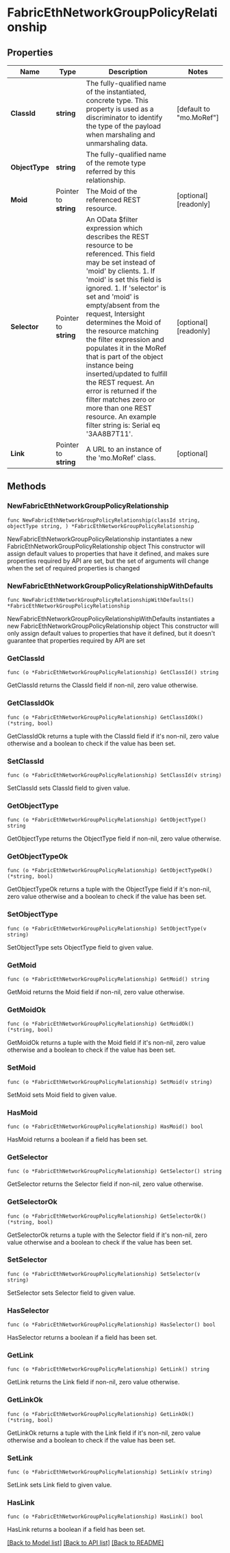 # FabricEthNetworkGroupPolicyRelationship

## Properties

Name | Type | Description | Notes
------------ | ------------- | ------------- | -------------
**ClassId** | **string** | The fully-qualified name of the instantiated, concrete type. This property is used as a discriminator to identify the type of the payload when marshaling and unmarshaling data. | [default to "mo.MoRef"]
**ObjectType** | **string** | The fully-qualified name of the remote type referred by this relationship. | 
**Moid** | Pointer to **string** | The Moid of the referenced REST resource. | [optional] [readonly] 
**Selector** | Pointer to **string** | An OData $filter expression which describes the REST resource to be referenced. This field may be set instead of &#39;moid&#39; by clients. 1. If &#39;moid&#39; is set this field is ignored. 1. If &#39;selector&#39; is set and &#39;moid&#39; is empty/absent from the request, Intersight determines the Moid of the resource matching the filter expression and populates it in the MoRef that is part of the object instance being inserted/updated to fulfill the REST request. An error is returned if the filter matches zero or more than one REST resource. An example filter string is: Serial eq &#39;3AA8B7T11&#39;. | [optional] [readonly] 
**Link** | Pointer to **string** | A URL to an instance of the &#39;mo.MoRef&#39; class. | [optional] 

## Methods

### NewFabricEthNetworkGroupPolicyRelationship

`func NewFabricEthNetworkGroupPolicyRelationship(classId string, objectType string, ) *FabricEthNetworkGroupPolicyRelationship`

NewFabricEthNetworkGroupPolicyRelationship instantiates a new FabricEthNetworkGroupPolicyRelationship object
This constructor will assign default values to properties that have it defined,
and makes sure properties required by API are set, but the set of arguments
will change when the set of required properties is changed

### NewFabricEthNetworkGroupPolicyRelationshipWithDefaults

`func NewFabricEthNetworkGroupPolicyRelationshipWithDefaults() *FabricEthNetworkGroupPolicyRelationship`

NewFabricEthNetworkGroupPolicyRelationshipWithDefaults instantiates a new FabricEthNetworkGroupPolicyRelationship object
This constructor will only assign default values to properties that have it defined,
but it doesn't guarantee that properties required by API are set

### GetClassId

`func (o *FabricEthNetworkGroupPolicyRelationship) GetClassId() string`

GetClassId returns the ClassId field if non-nil, zero value otherwise.

### GetClassIdOk

`func (o *FabricEthNetworkGroupPolicyRelationship) GetClassIdOk() (*string, bool)`

GetClassIdOk returns a tuple with the ClassId field if it's non-nil, zero value otherwise
and a boolean to check if the value has been set.

### SetClassId

`func (o *FabricEthNetworkGroupPolicyRelationship) SetClassId(v string)`

SetClassId sets ClassId field to given value.


### GetObjectType

`func (o *FabricEthNetworkGroupPolicyRelationship) GetObjectType() string`

GetObjectType returns the ObjectType field if non-nil, zero value otherwise.

### GetObjectTypeOk

`func (o *FabricEthNetworkGroupPolicyRelationship) GetObjectTypeOk() (*string, bool)`

GetObjectTypeOk returns a tuple with the ObjectType field if it's non-nil, zero value otherwise
and a boolean to check if the value has been set.

### SetObjectType

`func (o *FabricEthNetworkGroupPolicyRelationship) SetObjectType(v string)`

SetObjectType sets ObjectType field to given value.


### GetMoid

`func (o *FabricEthNetworkGroupPolicyRelationship) GetMoid() string`

GetMoid returns the Moid field if non-nil, zero value otherwise.

### GetMoidOk

`func (o *FabricEthNetworkGroupPolicyRelationship) GetMoidOk() (*string, bool)`

GetMoidOk returns a tuple with the Moid field if it's non-nil, zero value otherwise
and a boolean to check if the value has been set.

### SetMoid

`func (o *FabricEthNetworkGroupPolicyRelationship) SetMoid(v string)`

SetMoid sets Moid field to given value.

### HasMoid

`func (o *FabricEthNetworkGroupPolicyRelationship) HasMoid() bool`

HasMoid returns a boolean if a field has been set.

### GetSelector

`func (o *FabricEthNetworkGroupPolicyRelationship) GetSelector() string`

GetSelector returns the Selector field if non-nil, zero value otherwise.

### GetSelectorOk

`func (o *FabricEthNetworkGroupPolicyRelationship) GetSelectorOk() (*string, bool)`

GetSelectorOk returns a tuple with the Selector field if it's non-nil, zero value otherwise
and a boolean to check if the value has been set.

### SetSelector

`func (o *FabricEthNetworkGroupPolicyRelationship) SetSelector(v string)`

SetSelector sets Selector field to given value.

### HasSelector

`func (o *FabricEthNetworkGroupPolicyRelationship) HasSelector() bool`

HasSelector returns a boolean if a field has been set.

### GetLink

`func (o *FabricEthNetworkGroupPolicyRelationship) GetLink() string`

GetLink returns the Link field if non-nil, zero value otherwise.

### GetLinkOk

`func (o *FabricEthNetworkGroupPolicyRelationship) GetLinkOk() (*string, bool)`

GetLinkOk returns a tuple with the Link field if it's non-nil, zero value otherwise
and a boolean to check if the value has been set.

### SetLink

`func (o *FabricEthNetworkGroupPolicyRelationship) SetLink(v string)`

SetLink sets Link field to given value.

### HasLink

`func (o *FabricEthNetworkGroupPolicyRelationship) HasLink() bool`

HasLink returns a boolean if a field has been set.


[[Back to Model list]](../README.md#documentation-for-models) [[Back to API list]](../README.md#documentation-for-api-endpoints) [[Back to README]](../README.md)



